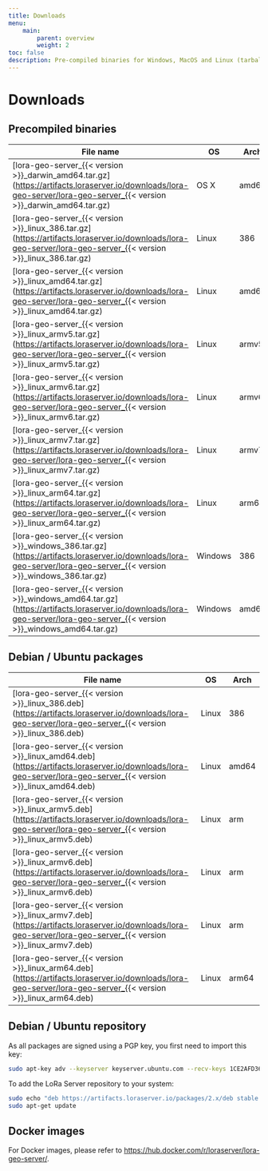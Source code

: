 ```yaml
---
title: Downloads
menu:
    main:
        parent: overview
        weight: 2
toc: false
description: Pre-compiled binaries for Windows, MacOS and Linux (tarball and Debian / Ubuntu packages).
---
```


# Downloads

## Precompiled binaries

| File name                                                                                                                                                             | OS      | Arch  |
| --------------------------------------------------------------------------------------------------------------------------------------------------------------------- | ------- | ----- |
| [lora-geo-server_{{< version >}}_darwin_amd64.tar.gz](https://artifacts.loraserver.io/downloads/lora-geo-server/lora-geo-server_{{< version >}}_darwin_amd64.tar.gz)   | OS X    | amd64 |
| [lora-geo-server_{{< version >}}_linux_386.tar.gz](https://artifacts.loraserver.io/downloads/lora-geo-server/lora-geo-server_{{< version >}}_linux_386.tar.gz)         | Linux   | 386   |
| [lora-geo-server_{{< version >}}_linux_amd64.tar.gz](https://artifacts.loraserver.io/downloads/lora-geo-server/lora-geo-server_{{< version >}}_linux_amd64.tar.gz)     | Linux   | amd64 |
| [lora-geo-server_{{< version >}}_linux_armv5.tar.gz](https://artifacts.loraserver.io/downloads/lora-geo-server/lora-geo-server_{{< version >}}_linux_armv5.tar.gz)     | Linux   | armv5 |
| [lora-geo-server_{{< version >}}_linux_armv6.tar.gz](https://artifacts.loraserver.io/downloads/lora-geo-server/lora-geo-server_{{< version >}}_linux_armv6.tar.gz)     | Linux   | armv6 |
| [lora-geo-server_{{< version >}}_linux_armv7.tar.gz](https://artifacts.loraserver.io/downloads/lora-geo-server/lora-geo-server_{{< version >}}_linux_armv7.tar.gz)     | Linux   | armv7 |
| [lora-geo-server_{{< version >}}_linux_arm64.tar.gz](https://artifacts.loraserver.io/downloads/lora-geo-server/lora-geo-server_{{< version >}}_linux_arm64.tar.gz)     | Linux   | arm64 |
| [lora-geo-server_{{< version >}}_windows_386.tar.gz](https://artifacts.loraserver.io/downloads/lora-geo-server/lora-geo-server_{{< version >}}_windows_386.tar.gz)     | Windows | 386   |
| [lora-geo-server_{{< version >}}_windows_amd64.tar.gz](https://artifacts.loraserver.io/downloads/lora-geo-server/lora-geo-server_{{< version >}}_windows_amd64.tar.gz) | Windows | amd64 |

## Debian / Ubuntu packages

| File name                                                                                                                                                    | OS      | Arch  |
| -------------------------------------------------------------------------------------------------------------------------------------------------------------| ------- | ----- |
| [lora-geo-server_{{< version >}}_linux_386.deb](https://artifacts.loraserver.io/downloads/lora-geo-server/lora-geo-server_{{< version >}}_linux_386.deb)     | Linux   | 386   |
| [lora-geo-server_{{< version >}}_linux_amd64.deb](https://artifacts.loraserver.io/downloads/lora-geo-server/lora-geo-server_{{< version >}}_linux_amd64.deb) | Linux   | amd64 |
| [lora-geo-server_{{< version >}}_linux_armv5.deb](https://artifacts.loraserver.io/downloads/lora-geo-server/lora-geo-server_{{< version >}}_linux_armv5.deb) | Linux   | arm   |
| [lora-geo-server_{{< version >}}_linux_armv6.deb](https://artifacts.loraserver.io/downloads/lora-geo-server/lora-geo-server_{{< version >}}_linux_armv6.deb) | Linux   | arm   |
| [lora-geo-server_{{< version >}}_linux_armv7.deb](https://artifacts.loraserver.io/downloads/lora-geo-server/lora-geo-server_{{< version >}}_linux_armv7.deb) | Linux   | arm   |
| [lora-geo-server_{{< version >}}_linux_arm64.deb](https://artifacts.loraserver.io/downloads/lora-geo-server/lora-geo-server_{{< version >}}_linux_arm64.deb) | Linux   | arm64 |

## Debian / Ubuntu repository

As all packages are signed using a PGP key, you first need to import this key:

```bash
sudo apt-key adv --keyserver keyserver.ubuntu.com --recv-keys 1CE2AFD36DBCCA00
```

To add the LoRa Server repository to your system:

```bash
sudo echo "deb https://artifacts.loraserver.io/packages/2.x/deb stable main" | sudo tee /etc/apt/sources.list.d/loraserver.list
sudo apt-get update
```

## Docker images

For Docker images, please refer to https://hub.docker.com/r/loraserver/lora-geo-server/.
